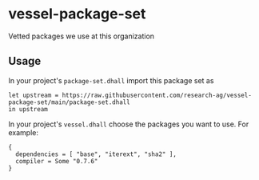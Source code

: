 # vessel-package-set
Vetted packages we use at this organization

## Usage

In your project's `package-set.dhall` import this package set as
```
let upstream = https://raw.githubusercontent.com/research-ag/vessel-package-set/main/package-set.dhall
in upstream
```

In your project's `vessel.dhall` choose the packages you want to use. For example:
```
{
  dependencies = [ "base", "iterext", "sha2" ],
  compiler = Some "0.7.6"
}
```
